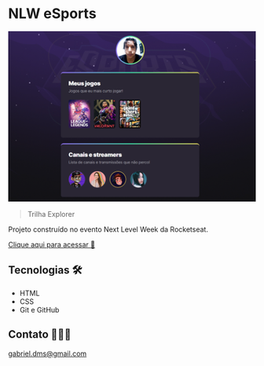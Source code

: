 # NLW eSports 

![preview](assets/images/preview.png)

> Trilha Explorer

Projeto construído no evento Next Level Week da Rocketseat.

[Clique aqui para acessar 🔗](https://gabriel-adsv.github.io/nlw-esports-explorer/)

## Tecnologias 🛠
- HTML
- CSS
- Git e GitHub

## Contato 👨🏽‍💻

gabriel.dms@gmail.com